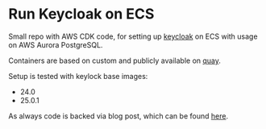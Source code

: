 # Run Keycloak on ECS

Small repo with AWS CDK code, for setting up
[keycloak](https://github.com/keycloak/keycloak) on ECS with usage on AWS Aurora PostgreSQL.

Containers are based on custom and publicly available on [quay](https://quay.io/repository/3sky/keycloak-aurora).

Setup is tested with keylock base images:
- 24.0
- 25.0.1

As always code is backed via blog post, which can be found [here](https://blog.3sky.dev/article/202407-keycloak-install/).

